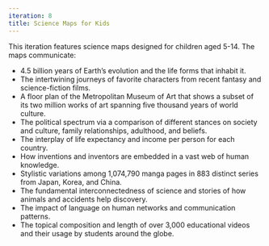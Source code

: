 ```yaml
---
iteration: 8
title: Science Maps for Kids
---
```

This iteration features science maps designed for children aged 5-14. The maps communicate:

*   4.5 billion years of Earth’s evolution and the life forms that inhabit it.
*   The intertwining journeys of favorite characters from recent fantasy and science-fiction films.
*   A floor plan of the Metropolitan Museum of Art that shows a subset of its two million works of art spanning five thousand years of world culture.
*   The political spectrum via a comparison of different stances on society and culture, family relationships, adulthood, and beliefs.
*   The interplay of life expectancy and income per person for each country.
*   How inventions and inventors are embedded in a vast web of human knowledge.
*   Stylistic variations among 1,074,790 manga pages in 883 distinct series from Japan, Korea, and China.
*   The fundamental interconnectedness of science and stories of how animals and accidents help discovery.
*   The impact of language on human networks and communication patterns.
*   The topical composition and length of over 3,000 educational videos and their usage by students around the globe.